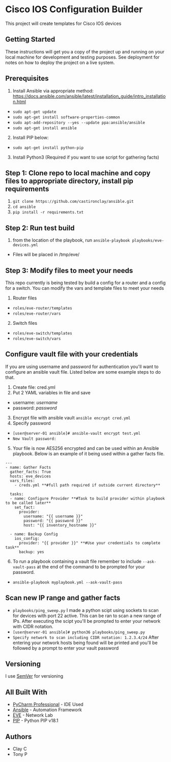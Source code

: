 # Cisco IOS Configuration Builder
This project will create templates for Cisco IOS devices

## Getting Started
These instructions will get you a copy of the project up and running on your local machine for development and testing purposes. See deployment for notes on how to deploy the project on a live system.

## Prerequisites
1. Install Ansible via appropriate method:
https://docs.ansible.com/ansible/latest/installation_guide/intro_installation.html

- ```sudo apt-get update```
- ```sudo apt-get install software-properties-common```
- ```sudo apt-add-repository --yes --update ppa:ansible/ansible```
- ```sudo apt-get install ansible```

2. Install PIP below:
- ```sudo apt-get install python-pip```

3. Install Python3 (Required if you want to use script for gathering facts)

## Step 1: Clone repo to local machine and copy files to appropriate directory, install pip requirements
1. `git clone https://github.com/castironclay/ansible.git`
2. `cd ansible`
4. `pip install -r requirements.txt`

## Step 2: Run test build

1. from the location of the playbook, run `ansible-playbook playbooks/eve-devices.yml`
- Files will be placed in /tmp/eve/

## Step 3: Modify files to meet your needs
This repo currently is being tested by build a config for a router and a config for a switch. You can modify the vars and template files to meet your needs
1. Router files
- `roles/eve-router/templates`
- `roles/eve-router/vars`
2. Switch files
- `roles/eve-switch/templates`
- `roles/eve-switch/vars`

## Configure vault file with your credentials
If you are using username and password for authentication you'll want to configure an ansible vault file. Listed below are some example steps to do that. 
1. Create file: cred.yml
2. Put 2 YAML variables in file and save
* username: *username*
* password: *password*
3. Encrypt file with ansible vault
`ansible encrypt cred.yml`
4. Specify password
* `[user@server-01 ansible]# ansible-vault encrypt test.yml`
* `New Vault password:`
5. Your file is now AES256 encrypted and can be used within an Ansible playbook. Below is an example of it being used within a gather facts file.
```
---
- name: Gather Facts
  gather_facts: True
  hosts: eve_devices
  vars_files:
    - creds.yml **#full path required if outside current directory**
  
  tasks:
  - name: Configure Provider **#Task to build provider within playbook to be called later**
    set_fact:
      provider:
        username: "{{ username }}"
        password: "{{ password }}"
        host: "{{ inventory_hostname }}"

  - name: Backup Config
    ios_config:
      provider: "{{ provider }}" **#Use your credentials to complete task**
      backup: yes
```
6. To run a playbook containing a vault file remember to include `--ask-vault-pass` at the end of the command to be prompted for your password.
- `ansible-playbook myplaybook.yml --ask-vault-pass`

## Scan new IP range and gather facts
- `playbooks/ping_sweep.py`
I made a python scipt using sockets to scan for devices with port 22 active. This can be ran to scan a new range of IPs. After executing the scipt you'll be prompted to enter your network with CIDR notation.
- `[user@server-01 ansible]# python36 playbooks/ping_sweep.py`
- `Specify network to scan including CIDR notation: 1.2.3.4/24`
After entering your network hosts being found will be printed and you'll be followed by a prompt to enter your vault password


## Versioning

I use [SemVer](http://semver.org/) for versioning

## All Built With

* [PyCharm Professional](https://www.jetbrains.com/pycharm/) - IDE Used
* [Ansible](https://www.ansible.com/) - Automation Framework
* [EVE](http://www.eve-ng.net/) - Network Lab
* [PIP](https://pypi.org/project/pip/) - Python PIP v18.1

## Authors

- Clay C
- Tony P
